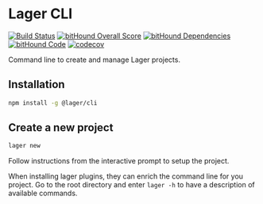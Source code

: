 Lager CLI
===

[![Build Status](https://travis-ci.org/lagerjs/cli.svg?branch=dev)](https://travis-ci.org/lagerjs/cli)
[![bitHound Overall Score](https://www.bithound.io/github/lagerjs/cli/badges/score.svg)](https://www.bithound.io/github/lagerjs/cli)
[![bitHound Dependencies](https://www.bithound.io/github/lagerjs/cli/badges/dependencies.svg)](https://www.bithound.io/github/lagerjs/cli/dev/dependencies/npm)
[![bitHound Code](https://www.bithound.io/github/lagerjs/cli/badges/code.svg)](https://www.bithound.io/github/lagerjs/cli)
[![codecov](https://codecov.io/gh/lagerjs/cli/branch/dev/graph/badge.svg)](https://codecov.io/gh/lagerjs/cli)

Command line to create and manage Lager projects.

Installation
---

```bash
npm install -g @lager/cli
```

Create a new project
---

```bash
lager new
```

Follow instructions from the interactive prompt to setup the project.

When installing lager plugins, they can enrich the command line for you project. Go to the root directory and enter `lager -h` to have a description of
available commands.
